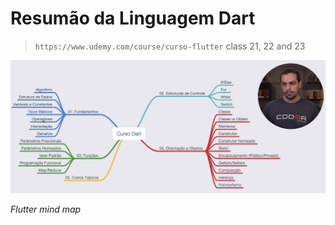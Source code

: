 # Resumão da Linguagem Dart

> `https://www.udemy.com/course/curso-flutter` class 21, 22 and 23

![Flutter Mind Map](./images/flutter_mind_map.png)

*Flutter mind map*

